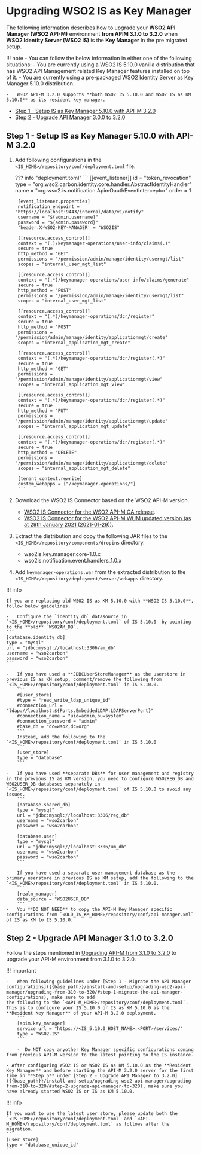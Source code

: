 # Upgrading WSO2 IS as Key Manager

The following information describes how to upgrade your **WSO2 API Manager (WSO2 API-M)** environment **from APIM 3.1.0 to 3.2.0** when **WSO2 Identity Server (WSO2 IS)** is the **Key Manager** in the pre migrated setup.

!!! note
    -   You can follow the below information in either one of the following situations:
        -   You are currently using a WSO2 IS 5.10.0 vanilla distribution that has WSO2 API Management related Key Manager features installed on top of it.
        -   You are currently using a pre-packaged WSO2 Identity Server as Key Manager 5.10.0 distribution.

    -   WSO2 API-M 3.2.0 supports **both WSO2 IS 5.10.0 and WSO2 IS as KM 5.10.0** as its resident key manager.

-   [Step 1 - Setup IS as Key Manager 5.10.0 with API-M 3.2.0](#step-1-setup-is-km)
-   [Step 2 - Upgrade API Manager 3.0.0 to 3.2.0](#step-2-upgrade-api-manager)    

## Step 1 - Setup IS as Key Manager 5.10.0 with API-M 3.2.0 

1. Add following configurations in the `<IS_HOME>/repository/conf/deployment.toml` file.

    ??? info "deployment.toml"
        ```
        [[event_listener]]
        id = "token_revocation"
        type = "org.wso2.carbon.identity.core.handler.AbstractIdentityHandler"
        name = "org.wso2.is.notification.ApimOauthEventInterceptor"
        order = 1

        [event_listener.properties]
        notification_endpoint = "https://localhost:9443/internal/data/v1/notify"
        username = "${admin.username}"
        password = "${admin.password}"
        'header.X-WSO2-KEY-MANAGER' = "WSO2IS"

        [[resource.access_control]]
        context = "(.)/keymanager-operations/user-info/claims(.)"
        secure = true
        http_method = "GET"
        permissions = "/permission/admin/manage/identity/usermgt/list"
        scopes = "internal_user_mgt_list"

        [[resource.access_control]]
        context = "(.*)/keymanager-operations/user-info/claims/generate"
        secure = true
        http_method = "POST"
        permissions = "/permission/admin/manage/identity/usermgt/list"
        scopes = "internal_user_mgt_list"

        [[resource.access_control]]
        context = "(.*)/keymanager-operations/dcr/register"
        secure = true
        http_method = "POST"
        permissions = "/permission/admin/manage/identity/applicationmgt/create"
        scopes = "internal_application_mgt_create"

        [[resource.access_control]]
        context = "(.*)/keymanager-operations/dcr/register(.*)"
        secure = true
        http_method = "GET"
        permissions = "/permission/admin/manage/identity/applicationmgt/view"
        scopes = "internal_application_mgt_view"

        [[resource.access_control]]
        context = "(.*)/keymanager-operations/dcr/register(.*)"
        secure = true
        http_method = "PUT"
        permissions = "/permission/admin/manage/identity/applicationmgt/update"
        scopes = "internal_application_mgt_update"

        [[resource.access_control]]
        context = "(.*)/keymanager-operations/dcr/register(.*)"
        secure = true
        http_method = "DELETE"
        permissions = "/permission/admin/manage/identity/applicationmgt/delete"
        scopes = "internal_application_mgt_delete"

        [tenant_context.rewrite]
        custom_webapps = ["/keymanager-operations/"]
        ```

3. Download the WSO2 IS Connector based on the WSO2 API-M version.
     - [WSO2 IS Connector for the WSO2 API-M GA release]({{base_path}}/assets/attachments/administer/wso2is-km-connector-1.0.16_ga.zip).
     - [WSO2 IS Connector for the WSO2 API-M WUM updated version (as at 29th January 2021 (2021-01-29))]({{base_path}}/assets/attachments/administer/wso2is-km-connector-1.0.16.zip).

4. Extract the distribution and copy the following JAR files to the `<IS_HOME>/repository/components/dropins` directory.
    -   wso2is.key.manager.core-1.0.x
    -   wso2is.notification.event.handlers_1.0.x

5. Add `keymanager-operations.war` from the extracted distribution to the `<IS_HOME>/repository/deployment/server/webapps` directory.

!!! info

    If you are replacing old WSO2 IS as KM 5.10.0 with **WSO2 IS 5.10.0**, follow below guidelines.

    -   Configure the `identity_db` datasource in `<IS_HOME>/repository/conf/deployment.toml` of IS 5.10.0  by pointing to the **old** `WSO2AM_DB`.
    ```
    [database.identity_db]
    type = "mysql"
    url = "jdbc:mysql://localhost:3306/am_db"
    username = "wso2carbon"
    password = "wso2carbon"
    ```

    -   If you have used a **JDBCUserStoreManager** as the userstore in previous IS as KM setup, comment/remove the following from `<IS_HOME>/repository/conf/deployment.toml` in IS 5.10.0.
        ```
        #[user_store]
        #type = "read_write_ldap_unique_id"
        #connection_url = "ldap://localhost:${Ports.EmbeddedLDAP.LDAPServerPort}"
        #connection_name = "uid=admin,ou=system"
        #connection_password = "admin"
        #base_dn = "dc=wso2,dc=org"      
        ```
        Instead, add the following to the `<IS_HOME>/repository/conf/deployment.toml` in IS 5.10.0
        ```
        [user_store]
        type = "database"
        ```

    -   If you have used **separate DBs** for user management and registry in the previous IS as KM version, you need to configure WSO2REG_DB and WSO2USER_DB databases separately in `<IS_HOME>/repository/conf/deployment.toml` of IS 5.10.0 to avoid any issues.
        ```
        [database.shared_db]
        type = "mysql"
        url = "jdbc:mysql://localhost:3306/reg_db"
        username = "wso2carbon"
        password = "wso2carbon"

        [database.user]
        type = "mysql"
        url = "jdbc:mysql://localhost:3306/um_db"
        username = "wso2carbon"
        password = "wso2carbon"
        ```

    -   If you have used a separate user management database as the primary userstore in previous IS as KM setup, add the following to the `<IS_HOME>/repository/conf/deployment.toml` in IS 5.10.0.
        ```
        [realm_manager]
        data_source = "WSO2USER_DB"
        ```
    -   You **DO NOT NEED** to copy the API-M Key Manager specific configurations from `<OLD_IS_KM_HOME>/repository/conf/api-manager.xml` of IS as KM to IS 5.10.0.

## Step 2 - Upgrade API Manager 3.1.0 to 3.2.0

Follow the steps mentioned in [Upgrading API-M from 3.1.0 to 3.2.0]({{base_path}}/install-and-setup/upgrading-wso2-api-manager/upgrading-from-310-to-320/) to upgrade your API-M environment from 3.1.0 to 3.2.0.

!!! important

    -   When following guidelines under [Step 1 - Migrate the API Manager configurations]({{base_path}}/install-and-setup/upgrading-wso2-api-manager/upgrading-from-310-to-320/#step-1-migrate-the-api-manager-configurations), make sure to add
    the following to the `<API-M_HOME>/repository/conf/deployment.toml`. This is to configure your IS 5.10.0 or IS as KM 5.10.0 as the **Resident Key Manager** of your API-M 3.2.0 deployment.
        ```
        [apim.key_manager]
        service_url = "https://<IS_5.10.0_HOST_NAME>:<PORT>/services/"
        type = "WSO2-IS"
        ```

        -  Do NOT copy anyother Key Manager specific configurations coming from previous API-M version to the latest pointing to the IS instance.

    - After configuring WSO2 IS or WSO2 IS as KM 5.10.0 as the **Resident Key Manager** and before starting the API-M 3.2.0 server for the first time in **Step 5** under [Step 2 - Upgrade API Manager to 3.2.0]({{base_path}}/install-and-setup/upgrading-wso2-api-manager/upgrading-from-310-to-320/#step-2-upgrade-api-manager-to-320), make sure you have already started WSO2 IS or IS as KM 5.10.0.

!!! info

    If you want to use the latest user store, please update both the `<IS_HOME>/repository/conf/deployment.toml` and `<API-M_HOME>/repository/conf/deployment.toml` as follows after the migration.
    ```
    [user_store]
    type = "database_unique_id"
    ```
